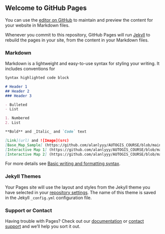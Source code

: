## Welcome to GitHub Pages

You can use the [editor on GitHub](https://github.com/alanlyyy/AUTOGIS_COURSE/edit/gh-pages/index.md) to maintain and preview the content for your website in Markdown files.

Whenever you commit to this repository, GitHub Pages will run [Jekyll](https://jekyllrb.com/) to rebuild the pages in your site, from the content in your Markdown files.

### Markdown

Markdown is a lightweight and easy-to-use syntax for styling your writing. It includes conventions for

```markdown
Syntax highlighted code block

# Header 1
## Header 2
### Header 3

- Bulleted
- List

1. Numbered
2. List

**Bold** and _Italic_ and `Code` text

[Link](url) and ![Image](src)
[Base_Map_Sample] (https://github.com/alanlyyy/AUTOGIS_COURSE/blob/main/L5/docs/base_map.html)
[Interactive Map 1] (https://github.com/alanlyyy/AUTOGIS_COURSE/blob/main/L5/docs/dominant_service_area.html)
[Interactive Map 2] (https://github.com/alanlyyy/AUTOGIS_COURSE/blob/main/L5/docs/min_travel_time_by_public_transit.html)
```

For more details see [Basic writing and formatting syntax](https://docs.github.com/en/github/writing-on-github/getting-started-with-writing-and-formatting-on-github/basic-writing-and-formatting-syntax).

### Jekyll Themes

Your Pages site will use the layout and styles from the Jekyll theme you have selected in your [repository settings](https://github.com/alanlyyy/AUTOGIS_COURSE/settings/pages). The name of this theme is saved in the Jekyll `_config.yml` configuration file.

### Support or Contact

Having trouble with Pages? Check out our [documentation](https://docs.github.com/categories/github-pages-basics/) or [contact support](https://support.github.com/contact) and we’ll help you sort it out.
